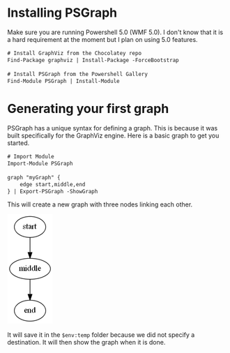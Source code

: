 # Installing PSGraph
Make sure you are running Powershell 5.0 (WMF 5.0). I don't know that it is a hard requirement at the moment but I plan on using 5.0 features.

    # Install GraphViz from the Chocolatey repo
    Find-Package graphviz | Install-Package -ForceBootstrap

    # Install PSGraph from the Powershell Gallery
    Find-Module PSGraph | Install-Module 



# Generating your first graph

PSGraph has a unique syntax for defining a graph. This is because it was built specifically for the GraphViz engine. Here is a basic graph to get you started.

    # Import Module
    Import-Module PSGraph

    graph "myGraph" {
        edge start,middle,end        
    } | Export-PSGraph -ShowGraph

This will create a new graph with three nodes linking each other. 

[![Source](images/firstGraph.png)](images/firstGraph.png)

It will save it in the `$env:temp` folder because we did not specify a destination. It will then show the graph when it is done.
